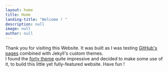```yaml
---
layout: home
title: Home
landing-title: "Welcome ! "
description: null
image: null
author: null
---
```


Thank you for visiting this Website. It was built as I was testing [GitHub's pages][pages] combined with Jekyll's custom themes.  
I found the [forty theme][forty] quite impressive and decided to make some use of it, to build this little yet fully-featured website. Have fun !

[pages]: https://pages.github.com/
[forty]: https://github.com/andrewbanchich/forty-jekyll-theme